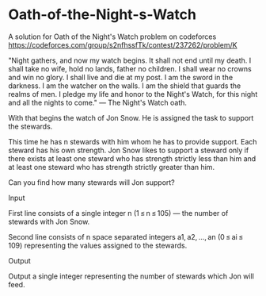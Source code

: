 # Oath-of-the-Night-s-Watch
A solution for Oath of the Night's Watch problem on codeforces  https://codeforces.com/group/s2nfhssfTk/contest/237262/problem/K

"Night gathers, and now my watch begins. It shall not end until my death. I shall take no wife, hold no lands, father no children. I shall wear no crowns and win no glory. I shall live and die at my post. I am the sword in the darkness. I am the watcher on the walls. I am the shield that guards the realms of men. I pledge my life and honor to the Night's Watch, for this night and all the nights to come." — The Night's Watch oath.

With that begins the watch of Jon Snow. He is assigned the task to support the stewards.

This time he has n stewards with him whom he has to provide support. Each steward has his own strength. Jon Snow likes to support a steward only if there exists at least one steward who has strength strictly less than him and at least one steward who has strength strictly greater than him.

Can you find how many stewards will Jon support?

Input

First line consists of a single integer n (1 ≤ n ≤ 105) — the number of stewards with Jon Snow.

Second line consists of n space separated integers a1, a2, ..., an (0 ≤ ai ≤ 109) representing the values assigned to the stewards.

Output

Output a single integer representing the number of stewards which Jon will feed.
